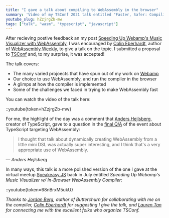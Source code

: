 ```yaml
---
title: "I gave a talk about compiling to WebAssembly in the browser"
summary: 'Video of my TSConf 2021 talk entitled "Faster, Safer: Compiling Untrusted Code to WebAssembly in the Browser".'
youtube_slug: hZzjrgZb-mw
tags: ["talk", "wasm", "typescript", "javascript"]
---
```


After recieving postive feedback an my post [Speeding Up Webamp's Music Visualizer with WebAssembly](/blog/speeding-up-winamps-music-visualizer-with-webassembly), I was encouraged by [Colin Eberhardt](https://blog.scottlogic.com/ceberhardt/), author of [WebAssembly Weekly](https://wasmweekly.news/), to give a talk on the topic. I submitted a proposal to [TSConf](https://tsconf.io/) and, to my surprise, it was accepted!

The talk covers:

- The many varied projoects that have spun out of my work on [Webamp](https://webamp.org)
- Our choice to use WebAssembly, and run the compiler in the browser
- A glimps at how the compiler is implemented
- Some of the challenges we faced in trying to make WebAssembly fast

You can watch the video of the talk here:

::youtube{token=hZzjrgZb-mw}

For me, the highlight of the day was a comment that [Anders Hejlsberg](https://en.wikipedia.org/wiki/Anders_Hejlsberg), creator of TypeScript, gave to a question in the [final Q/A](https://youtu.be/gfn-aKykyAM?t=763) of the event about TypeScript targeting WebAssembly:

> I thought that talk about dynamically creating WebAssembly from a little mini DSL was actually super interesting, and I think that's a very appropriate use of WebAssembly.

_― Anders Hejlsberg_

In many ways, this talk is a more polished version of the one I gave at the virtual meetup [Speakeasy JS](https://speakeasyjs.com/) back in July entitled _Speeding Up Webamp's Music Visualizer w/ In-Browser WebAssembly Compiler_:

::youtube{token=68nBrxM5ukU}

_Thanks to [Jordan Berg](https://twitter.com/jnberg16), author of Butterchurn for collaborating with me on the compiler, [Colin Eberhardt](https://blog.scottlogic.com/ceberhardt/) for suggesting I give the talk, and [Lauren Tan](https://www.no.lol/) for connecting me with the excellent folks who organize TSConf._
